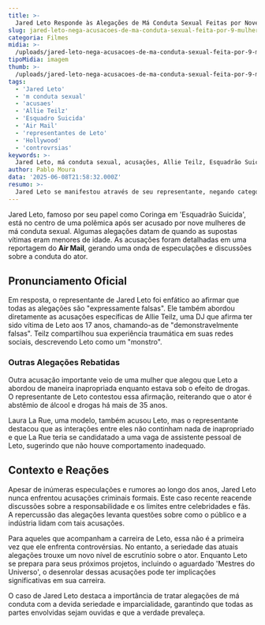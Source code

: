 ```yaml
---
title: >-
  Jared Leto Responde às Alegações de Má Conduta Sexual Feitas por Nove Mulheres
slug: jared-leto-nega-acusacoes-de-ma-conduta-sexual-feita-por-9-mulheres
categoria: Filmes
midia: >-
  /uploads/jared-leto-nega-acusacoes-de-ma-conduta-sexual-feita-por-9-mulheres-thumb.jpg
tipoMidia: imagem
thumb: >-
  /uploads/jared-leto-nega-acusacoes-de-ma-conduta-sexual-feita-por-9-mulheres-thumb.jpg
tags:
  - 'Jared Leto'
  - 'm conduta sexual'
  - 'acusaes'
  - 'Allie Teilz'
  - 'Esquadro Suicida'
  - 'Air Mail'
  - 'representantes de Leto'
  - 'Hollywood'
  - 'controvrsias'
keywords: >-
  Jared Leto, má conduta sexual, acusações, Allie Teilz, Esquadrão Suicida, Air Mail, representantes de Leto, Hollywood, controvérsias
author: Pablo Moura
data: '2025-06-08T21:58:32.000Z'
resumo: >-
  Jared Leto se manifestou através de seu representante, negando categoricamente as acusações de má conduta sexual feitas por nove mulheres, incluindo relatos envolvendo menores de idade. As alegações surgiram em uma reportagem do Air Mail, reacendendo o debate sobre o comportamento do ator.
---
```


Jared Leto, famoso por seu papel como Coringa em 'Esquadrão Suicida', está no centro de uma polêmica após ser acusado por nove mulheres de má conduta sexual. Algumas alegações datam de quando as supostas vítimas eram menores de idade. As acusações foram detalhadas em uma reportagem do **Air Mail**, gerando uma onda de especulações e discussões sobre a conduta do ator.

## Pronunciamento Oficial

Em resposta, o representante de Jared Leto foi enfático ao afirmar que todas as alegações são "expressamente falsas". Ele também abordou diretamente as acusações específicas de Allie Teilz, uma DJ que afirma ter sido vítima de Leto aos 17 anos, chamando-as de "demonstravelmente falsas". Teilz compartilhou sua experiência traumática em suas redes sociais, descrevendo Leto como um "monstro".

### Outras Alegações Rebatidas

Outra acusação importante veio de uma mulher que alegou que Leto a abordou de maneira inapropriada enquanto estava sob o efeito de drogas. O representante de Leto contestou essa afirmação, reiterando que o ator é abstêmio de álcool e drogas há mais de 35 anos.

Laura La Rue, uma modelo, também acusou Leto, mas o representante destacou que as interações entre eles não continham nada de inapropriado e que La Rue teria se candidatado a uma vaga de assistente pessoal de Leto, sugerindo que não houve comportamento inadequado.

## Contexto e Reações

Apesar de inúmeras especulações e rumores ao longo dos anos, Jared Leto nunca enfrentou acusações criminais formais. Este caso recente reacende discussões sobre a responsabilidade e os limites entre celebridades e fãs. A repercussão das alegações levanta questões sobre como o público e a indústria lidam com tais acusações.

Para aqueles que acompanham a carreira de Leto, essa não é a primeira vez que ele enfrenta controvérsias. No entanto, a seriedade das atuais alegações trouxe um novo nível de escrutínio sobre o ator. Enquanto Leto se prepara para seus próximos projetos, incluindo o aguardado 'Mestres do Universo', o desenrolar dessas acusações pode ter implicações significativas em sua carreira.

O caso de Jared Leto destaca a importância de tratar alegações de má conduta com a devida seriedade e imparcialidade, garantindo que todas as partes envolvidas sejam ouvidas e que a verdade prevaleça.